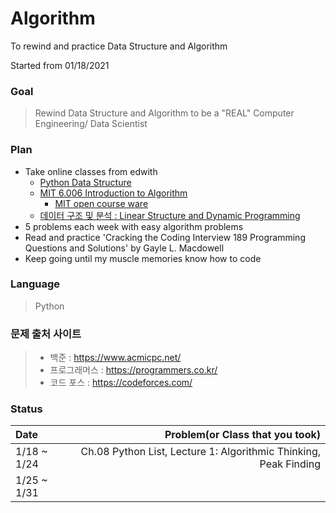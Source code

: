 # Algorithm

To rewind and practice Data Structure and Algorithm

Started from 01/18/2021

### Goal
> Rewind Data Structure and Algorithm to be a "REAL" Computer Engineering/ Data Scientist

### Plan
+ Take online classes from edwith
  - [Python Data Structure](https://www.edwith.org/introalgorithm)
  - [MIT 6.006 Introduction to Algorithm](https://www.edwith.org/introalgorithm)
    - [MIT open course ware](https://ocw.mit.edu/courses/electrical-engineering-and-computer-science/6-006-introduction-to-algorithms-fall-2011/#)
  - [데이터 구조 및 분석 : Linear Structure and Dynamic Programming](https://www.edwith.org/datastructure-2019s#)
+ 5 problems each week with easy algorithm problems 
+ Read and practice 'Cracking the Coding Interview 189 Programming Questions and Solutions' by Gayle L. Macdowell
+ Keep going until my muscle memories know how to code

### Language
> Python

### 문제 출처 사이트
> + 백준 : https://www.acmicpc.net/
> + 프로그래머스 : https://programmers.co.kr/
> + 코드 포스 : https://codeforces.com/

### Status
 | Date | Problem(or Class that you took) |
 |:--------|-------:|
 | 1/18 ~ 1/24 |  Ch.08 Python List, Lecture 1: Algorithmic Thinking, Peak Finding  |
 | 1/25 ~ 1/31 |    |
